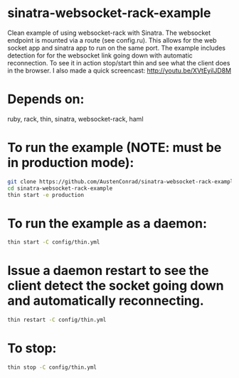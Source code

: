 sinatra-websocket-rack-example
==============================

Clean example of using websocket-rack with Sinatra. The websocket endpoint is mounted via a route (see config.ru). This allows for the web socket app 
and sinatra app to run on the same port. The example includes detection for for the websocket link going down with automatic reconnection. To see it 
in action stop/start thin and see what the client does in the browser. I also made a quick screencast: http://youtu.be/XVtEyilJD8M

Depends on:
=====
ruby, rack, thin, sinatra, websocket-rack, haml

To run the example (NOTE: must be in production mode):
=====
```bash
git clone https://github.com/AustenConrad/sinatra-websocket-rack-example.git
cd sinatra-websocket-rack-example
thin start -e production
```

To run the example as a daemon:
=====
```bash
thin start -C config/thin.yml
```

Issue a daemon restart to see the client detect the socket going down and automatically reconnecting.
====
```bash
thin restart -C config/thin.yml
```

To stop:
=====
```bash
thin stop -C config/thin.yml
```
